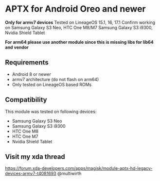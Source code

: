 # APTX for Android Oreo and newer

**Only for armv7 devices**
Tested on LineageOS 15.1, 16, 17.1
Confirm working on Samsung Galaxy S3 Neo, HTC One M8/M7 Samsung Galaxy S3 i9300, Nvidia Shield Tablet

**For arm64 please use another module since this is missing libs for lib64 and vendor**

## Requirements
- Android 8 or newer
- armv7 architecture (do not flash on arm64)
- Only tested on LineageOS based ROMs

## Compatibility
This module was tested on following devices:
- Samsung Galaxy S3 Neo
- Samsung Galaxy S3 i9300
- HTC One M8
- HTC One M7
- Nvidia Shield Tablet

## Visit my xda thread
https://forum.xda-developers.com/apps/magisk/module-aptx-hd-legacy-devices-armv7-t4081693
@multiwirth

